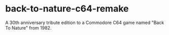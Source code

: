 # back-to-nature-c64-remake
A 30th anniversary tribute edition to a Commodore C64 game named "Back To Nature" from 1982.
